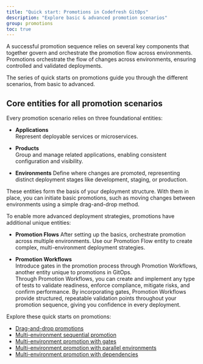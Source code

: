 ```yaml
---
title: "Quick start: Promotions in Codefresh GitOps"
description: "Explore basic & advanced promotion scenarios"
group: promotions
toc: true
---
```




A successful promotion sequence relies on several key components that together govern and orchestrate the promotion flow across environments. Promotions orchestrate the flow of changes across environments, ensuring controlled and validated deployments. 

The series of quick starts on promotions guide you through the different scenarios, from basic to advanced.


## Core entities for all promotion scenarios
Every promotion scenario relies on three foundational entities:

* **Applications**  
  Represent deployable services or microservices.

* **Products**  
  Group and manage related applications, enabling consistent configuration and visibility.

* **Environments**
  Define where changes are promoted, representing distinct deployment stages like development, staging, or production.

These entities form the basis of your deployment structure. With them in place, you can initiate basic promotions, such as moving changes between environments using a simple drag-and-drop method.

To enable more advanced deployment strategies, promotions have additional unique entities:

* **Promotion Flows**
  After setting up the basics, orchestrate promotion across multiple environments. 
  Use our Promotion Flow entity to create complex, multi-environment deployment strategies.

* **Promotion Workflows**  
  Introduce  gates in the promotion process through Promotion Workflows, another entity unique to promotions in GitOps.  
  Through Promotion Workflows, you can create and implement any type of tests to validate readiness, enforce compliance, mitigate risks, and confirm performance. By incorporating gates, Promotion Workflows provide structured, repeatable validation points throughout your promotion sequence, giving you confidence in every deployment.

Explore these quick starts on promotions:
* [Drag-and-drop promotions]({{site.baseurl}}/docs/gitops-quick-start/promotions/drag-and-drop/)  
* [Multi-environment sequential promotion]({{site.baseurl}}/docs/gitops-quick-start/promotions/multi-env-sequential-flow/)  
* [Multi-environment promotion with gates]({{site.baseurl}}/docs/gitops-quick-start/promotions/policy-multi-env-promotion/)  
* [Multi-environment promotion with parallel environments]({{site.baseurl}}/docs/gitops-quick-start/promotions/parallel-multi-env-promotion/)  
* [Multi-environment promotion with dependencies]({{site.baseurl}}/docs/gitops-quick-start/promotions/dependency-multi-env-promotion/)





<!--- ## Related articles add inline to the different topics as needed
[Promotion building blocks]({{site.baseurl}}/docs/promotions/promotion-components/)  
[Promotions: End-to-end guide]({{site.baseurl}}/docs/promotions/create-promotion-sequence/)  
[Promotion Flow]({{site.baseurl}}/docs/promotions/configuration/promotion-flow/)  
[Promotion Policy]({{site.baseurl}}/docs/promotions/configuration/promotion-policy/)  
[Promotion Workflow]({{site.baseurl}}/docs/promotions/configuration/promotion-workflow/)  
[Trigger promotions]({{site.baseurl}}/docs/promotions/trigger-promotions/)  
[Tracking product releases]({{site.baseurl}}/docs/promotions/product-releases/)  -->